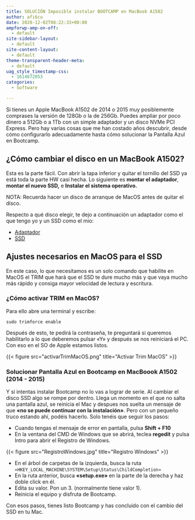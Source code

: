 ```yaml
---
title: SOLUCIÓN Imposible instalar BOOTCAMP en MacBook A1502
author: afi6cu
date: 2020-12-02T08:22:33+00:00 
ampforwp-amp-on-off:
  - default
site-sidebar-layout:
  - default
site-content-layout:
  - default
theme-transparent-header-meta:
  - default
uag_style_timestamp-css:
  - 1614672053
categories:
  - Software

---
```

Si tienes un Apple MacBook A1502 de 2014 o 2015 muy posiblemente comprases la versión de 128Gb o la de 256Gb. Puedes ampliar por poco dinero a 512Gb o a 1Tb con un simple adaptador y un disco NVMe PCI Express. Pero hay varias cosas que me han costado años descubrir, desde cómo configurarlo adecuadamente hasta cómo solucionar la Pantalla Azul en Bootcamp.

## ¿Cómo cambiar el disco en un MacBook A1502?

Esta es la parte fácil. Con abrir la tapa inferior y quitar el tornillo del SSD ya está toda la parte HW casi hecha. Lo siguiente es **montar el adaptador**, **montar el nuevo SSD,** e **Instalar el sistema operativo.**

NOTA: Recuerda hacer un disco de arranque de MacOS antes de quitar el disco.

Respecto a qué disco elegir, te dejo a continuación un adaptador como el que tengo yo y un SSD como el mio:

* <a href="https://amzn.to/3lsiUNS" rel="noreferrer noopener nofollow">Adaptador</a>
* <a href="https://amzn.to/3lsiUNS" rel="noreferrer noopener nofollow">SSD</a>

## Ajustes necesarios en MacOS para el SSD

En este caso, lo que necesitamos es un solo comando que habilite en MacOS el TRIM que hará que el SSD te dure mucho más y que vaya mucho más rápido y consiga mayor velocidad de lectura y escritura.

### ¿Cómo activar TRIM en MacOS?

Para ello abre una terminal y escribe:

`sudo trimforce enable`

Después de esto, te pedirá la contraseña, te preguntará si queremos habilitarlo a lo que deberemos pulsar «Y» y después se nos reiniciará el PC. Con eso en el SO de Apple estamos listos.

{{< figure src="activarTrimMacOS.png" title="Activar Trim MacOS" >}}

### Solucionar Pantalla Azul en Bootcamp en MacBoook A1502 (2014 - 2015)

Y si intentas instalar Bootcamp no lo vas a lograr de serie. Al cambiar el disco SSD algo se rompe por dentro. Llega un momento en el que no salta una pantalla azul, se reinicia el Mac y despues nos suelta un mensaje de que <strong>«no se puede continuar con la instalación»</strong>. Pero con un pequeño truco estando ahí, podéis hacerlo. Solo tenéis que seguir los pasos:

* Cuando tengas el mensaje de error en pantalla, pulsa <strong>Shift + F10</strong>
* En la ventana del CMD de Windows que se abrirá, teclea <strong>regedit</strong> y pulsa Intro para abrir el Registro de Windows.


{{< figure src="RegistroWindows.jpg" title="Registro Windows" >}}


* En el árbol de carpetas de la izquierda, busca la ruta `«HKEY_LOCAL_MACHINE\SYSTEM\Setup\Status\ChildCompletion»`
* En la ruta anterior, busca <strong>«setup.exe» </strong>en la parte de la derecha y haz doble click en él.
* Edita su valor. Pon un 3. (normalmente tiene valor 1).
* Reinicia el equipo y disfruta de Bootcamp.

Con esos pasos, tienes listo Bootcamp y has concluido con el cambio del SSD en tu Mac.